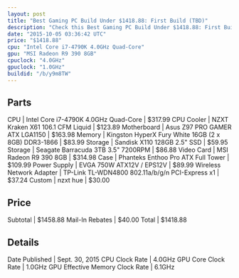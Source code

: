 ```yaml
---
layout: post
title: "Best Gaming PC Build Under $1418.88: First Build (TBD)"
description: "Check this Best Gaming PC Build Under $1418.88: First Build (TBD). CPU: Intel Core i7-4790K 4.0GHz Quad-Core, CPU Cooler: NZXT Kraken X61 106.1 CFM Liquid, Motherboard: As"
date: "2015-10-05 03:36:42 UTC"
price: "$1418.88"
cpu: "Intel Core i7-4790K 4.0GHz Quad-Core"
gpu: "MSI Radeon R9 390 8GB"
cpuclock: "4.0GHz"
gpuclock: "1.0GHz"
buildid: "/b/y9m8TW"
---
```


## Parts

CPU | Intel Core i7-4790K 4.0GHz Quad-Core | $317.99
CPU Cooler | NZXT Kraken X61 106.1 CFM Liquid | $123.89
Motherboard | Asus Z97 PRO GAMER ATX LGA1150 | $163.98
Memory | Kingston HyperX Fury White 16GB (2 x 8GB) DDR3-1866 | $83.99
Storage | Sandisk X110 128GB 2.5" SSD | $59.95
Storage | Seagate Barracuda 3TB 3.5" 7200RPM | $86.88
Video Card | MSI Radeon R9 390 8GB | $314.98
Case | Phanteks Enthoo Pro ATX Full Tower | $109.99
Power Supply | EVGA 750W ATX12V / EPS12V | $89.99
Wireless Network Adapter | TP-Link TL-WDN4800 802.11a/b/g/n PCI-Express x1 | $37.24
Custom | nzxt hue | $30.00

## Price

Subtotal | $1458.88
Mail-In Rebates | $40.00
Total | $1418.88

## Details

Date Published | Sept. 30, 2015
CPU Clock Rate | 4.0GHz
GPU Core Clock Rate | 1.0GHz
GPU Effective Memory Clock Rate | 6.1GHz